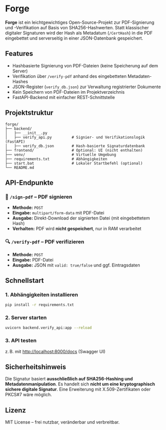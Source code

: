 # Forge

**Forge** ist ein leichtgewichtiges Open-Source-Projekt zur PDF-Signierung und -Verifikation auf Basis von SHA256-Hashwerten. Statt klassischer digitaler Signaturen wird der Hash als Metadatum (`/CertHash`) in die PDF eingebettet und serverseitig in einer JSON-Datenbank gespeichert.

## Features

- Hashbasierte Signierung von PDF-Dateien (keine Speicherung auf dem Server)
- Verifikation über `/verify-pdf` anhand des eingebetteten Metadaten-Hashes
- JSON-Register (`verify_db.json`) zur Verwaltung registrierter Dokumente
- Kein Speichern von PDF-Dateien im Projektverzeichnis
- FastAPI-Backend mit einfacher REST-Schnittstelle

## Projektstruktur

```
forge/
├── backend/
│   ├── __init__.py
│   ├── verify_api.py         # Signier- und Verifikationslogik (FastAPI)
│   ├── verify_db.json        # Hash-basierte Signaturdatenbank
├── frontend/                 # Optional: UI (nicht enthalten)
├── venv/                     # Virtuelle Umgebung
├── requirements.txt          # Abhängigkeiten
├── start.bat                 # Lokaler Startbefehl (optional)
└── README.md
```

## API-Endpunkte

### 🔏 `/sign-pdf` – PDF signieren
- **Methode:** `POST`
- **Eingabe:** `multipart/form-data` mit PDF-Datei
- **Ausgabe:** Direkt-Download der signierten Datei (mit eingebettetem Hash)
- **Verhalten:** PDF wird **nicht gespeichert**, nur in RAM verarbeitet

### 🔍 `/verify-pdf` – PDF verifizieren
- **Methode:** `POST`
- **Eingabe:** PDF-Datei
- **Ausgabe:** JSON mit `valid: true/false` und ggf. Eintragsdaten

## Schnellstart

### 1. Abhängigkeiten installieren
```bash
pip install -r requirements.txt
```

### 2. Server starten
```bash
uvicorn backend.verify_api:app --reload
```

### 3. API testen
z. B. mit [http://localhost:8000/docs](http://localhost:8000/docs) (Swagger UI)

## Sicherheitshinweis

Die Signatur basiert **ausschließlich auf SHA256-Hashing und Metadatenmanipulation**. Es handelt sich **nicht um eine kryptographisch sichere digitale Signatur**. Eine Erweiterung mit X.509-Zertifikaten oder PKCS#7 wäre möglich.

## Lizenz

MIT License – frei nutzbar, veränderbar und verbreitbar.
